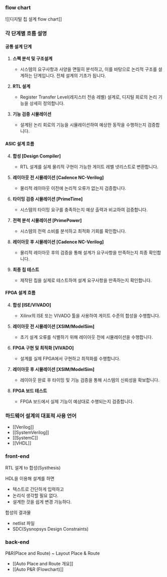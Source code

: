 
### flow chart
![[디지털 칩 설계 flow chart]]

### 각 단계별 흐름 설명
#### 공통 설계 단계
1. **스펙 분석 및 구조설계**
    
    - 시스템의 요구사항과 사양을 면밀히 분석하고, 이를 바탕으로 논리적 구조를 설계하는 단계입니다. 전체 설계의 기초가 됩니다.
    
2. **RTL 설계**
    
    - Register Transfer Level(레지스터 전송 레벨) 설계로, 디지털 회로의 논리 기능을 상세히 정의합니다.
    
3. **기능 검증 시뮬레이션**
    
    - 설계된 논리 회로의 기능을 시뮬레이션하여 예상한 동작을 수행하는지 검증합니다.
#### ASIC 설계 흐름
4. **합성 [Design Compiler]**
    
    - RTL 설계를 실제 물리적 구현이 가능한 게이트 레벨 넷리스트로 변환합니다.
    
5. **레이아웃 전 시뮬레이션 [Cadence NC-Verilog]**
    
    - 물리적 레이아웃 이전에 논리적 오류가 없는지 검증합니다.
    
6. **타이밍 검증 시뮬레이션 [PrimeTime]**
    
    - 시스템의 타이밍 요구를 충족하는지 예상 출력과 비교하여 검증합니다.
    
7. **전력 분석 시뮬레이션 [PrimePower]**
    
    - 시스템의 전력 소비를 분석하고 최적화 기회를 확인합니다.
    
8. **레이아웃 후 시뮬레이션 [Cadence NC-Verilog]**
    
    - 물리적 레이아웃 후의 검증을 통해 설계가 요구사항을 만족하는지 최종 확인합니다.
    
9. **최종 칩 테스트**
    
    - 제작된 칩을 실제로 테스트하여 설계 요구사항을 만족하는지 확인합니다.
#### FPGA 설계 흐름
4. **합성 [ISE/VIVADO]**
    
    - Xilinx의 ISE 또는 VIVADO 툴을 사용하여 게이트 수준의 합성을 수행합니다.
    
5. **레이아웃 전 시뮬레이션 [XSIM/ModelSim]**
    
    - 초기 설계 오류를 식별하기 위해 레이아웃 전에 시뮬레이션을 수행합니다.
    
6. **FPGA 구현 및 최적화 [VIVADO]**
    
    - 설계를 실제 FPGA에서 구현하고 최적화를 수행합니다.
    
7. **레이아웃 후 시뮬레이션 [XSIM/ModelSim]**
    
    - 레이아웃 완료 후 타이밍 및 기능 검증을 통해 시스템의 신뢰성을 확보합니다.
    
8. **FPGA 보드 테스트**
    
    - FPGA 보드에서 실제 기능이 예상대로 수행되는지 검증합니다.

### 하드웨어 설계의 대표적 사용 언어
- [[Verilog]]
- [[SystemVerilog]]
- [[SystemC]]
- [[VHDL]]

### front-end
RTL 설계 to 합성(Systhesis)

HDL을 이용해 설계를 하면
- 텍스트로 간단하게 입력하고
- 논리식 생각할 필요 없다.
- 설계한 것을 쉽게 변경 가능하다.

합성의 결과물 
- netlist 파일
- SDC(Sysnopsys Design Constraints)

### back-end
P&R(Place and Route) ~ Layout
Place & Route
- [[Auto Place and Route 개요]]
- [[Auto P&R (Flowchart)]]
